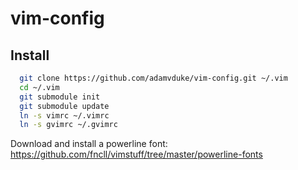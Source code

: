 vim-config
===

Install
---

```bash
  git clone https://github.com/adamvduke/vim-config.git ~/.vim
  cd ~/.vim
  git submodule init
  git submodule update
  ln -s vimrc ~/.vimrc
  ln -s gvimrc ~/.gvimrc
```

Download and install a powerline font: https://github.com/fncll/vimstuff/tree/master/powerline-fonts
